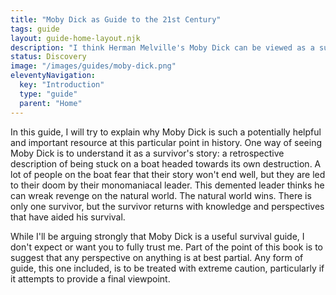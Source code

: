```yaml
---
title: "Moby Dick as Guide to the 21st Century"
tags: guide
layout: guide-home-layout.njk
description: "I think Herman Melville's Moby Dick can be viewed as a survival guide to the twenty first century."
status: Discovery
image: "/images/guides/moby-dick.png"
eleventyNavigation:
  key: "Introduction"
  type: "guide"
  parent: "Home"
---
```


In this guide, I will try to explain why Moby Dick is such a potentially helpful and important resource at this particular point in history.  One way of seeing Moby Dick is to understand it as a survivor's story: a retrospective description of being stuck on a boat headed towards its own destruction.  A lot of people on the boat fear that their story won't end well, but they are led to their doom by their monomaniacal leader.  This demented leader thinks he can wreak revenge on the natural world.  The natural world wins.  There is only one survivor, but the survivor returns with knowledge and perspectives that have aided his survival.

While I'll be arguing strongly that Moby Dick is a useful survival guide, I don't expect or want you to fully trust me.  Part of the point of this book is to suggest that any perspective on anything is at best partial.  Any form of guide, this one included, is to be treated with extreme caution, particularly if it attempts to provide a final viewpoint.